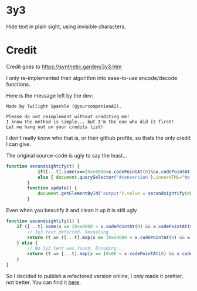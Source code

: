 # 3y3
Hide text in plain sight, using invisible characters.

# Credit
Credit goes to https://synthetic.garden/3y3.htm

I only re-implemented their algorithm into ease-to-use encode/decode functions.

Here is the message left by the dev:
```
Made by Twilight Sparkle (@yourcompanionAI).

Please do not reimplement without crediting me!
I know the method is simple... but I'm the one who did it first!
Let me hang out on your credits list! 
```

I don't really know who that is, or their github profile, so thats the only credit I can give.
 
The original source-code is ugly to say the least...

```js
function secondsightify(t) {
			if([...t].some(x=>(0xe0000<x.codePointAt(0)&&x.codePointAt(0)<0xe007f))) { document.querySelector('#conversion').innerText="3y3 text detected. Revealing...";return (t=>([...t].map(x=>(0xe0000<x.codePointAt(0)&&x.codePointAt(0)<0xe007f)?String.fromCodePoint(x.codePointAt(0)-0xe0000):x).join``))(t) } 
			else { document.querySelector('#conversion').innerHTML="No 3y3 text detected. Concealing...<br/><small>It'll appear empty. Press Ctrl-A and copy to get your hidden text.</small>";return (t=>[...t].map(x=>(0x00<x.codePointAt(0)&&x.codePointAt(0)<0x7f)?`${String.fromCodePoint(x.codePointAt(0)+0xe0000)}`:x).join``)(t) }
		}
		function update() {
			document.getElementById('output').value = secondsightify(document.getElementById('input').value);
		}
```

Even when you beautify it and clean it up it is still ugly

```js
function secondsightify(t) {
    if ([...t].some(x => (0xe0000 < x.codePointAt(0) && x.codePointAt(0) < 0xe007f))) {
        // 3y3 text detected. Revealing...
        return (t => ([...t].map(x => (0xe0000 < x.codePointAt(0) && x.codePointAt(0) < 0xe007f) ? String.fromCodePoint(x.codePointAt(0) - 0xe0000) : x).join("")))(t)
    } else {
        // No 3y3 text was found, Encoding...
        return (t => [...t].map(x => (0x00 < x.codePointAt(0) && x.codePointAt(0) < 0x7f) ? String.fromCodePoint(x.codePointAt(0)+0xe0000) : x).join(""))(t)
    }
}
```

So I decided to publish a refactored version online, I only made it prettier, not better.
You can find it [here](https://github.com/ArjixWasTaken/3y3/blob/main/3y3.js).

